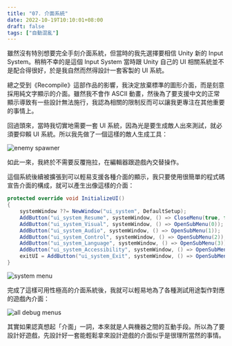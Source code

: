 ```yaml
---
title: "07. 介面系統"
date: 2022-10-19T10:10:01+08:00
draft: false
tags: ["自動混亂"]
---
```


雖然沒有特別想要完全手刻介面系統，但當時的我先選擇要相信 Unity 新的 Input System。稍稍不幸的是這個 Input System 當時跟 Unity 自己的 UI 相關系統並不是配合得很好，於是我自然而然得設計一套客製的 UI 系統。

總之受到《Recompile》這部作品的影響，我決定放棄標準的圖形介面，而是刻意採用純文字顯示的介面。雖然我不會作 ASCII 動畫，然後為了要支援中文的正常顯示導致有一些設計無法施行，我認為相關的限制反而可以讓我更專注在其他重要的事情上。

回過頭來，當時我切實地需要一套 UI 系統，因為光是要生成敵人出來測試，就必須要仰賴 UI 系統。所以我先做了一個這樣的敵人生成工具：

![enemy spawner](/images/posts/autopanic-devlog/0007/1.png)

如此一來，我終於不需要反覆拖拉，在編輯器跟遊戲內交替操作。

這個系統後續被擴張到可以輕易支援各種介面的顯示，我只要使用很簡單的程式碼宣告介面的構成，就可以產生出像這樣的介面：

```csharp
protected override void InitializeUI()
{
    systemWindow ??= NewWindow("ui_system", DefaultSetup);
    AddButton("ui_system_Resume", systemWindow, () => CloseMenu(true, false));
    AddButton("ui_system_Visual", systemWindow, () => OpenSubMenu(0));
    AddButton("ui_system_Audio", systemWindow, () => OpenSubMenu(1));
    AddButton("ui_system_Control", systemWindow, () => OpenSubMenu(2));
    AddButton("ui_system_Language", systemWindow, () => OpenSubMenu(3));
    AddButton("ui_system_Accessibility", systemWindow, () => OpenSubMenu(4));
    exitUI = AddButton("ui_system_Exit", systemWindow, () => OpenSubMenu(7));
}
```
![system menu](/images/posts/autopanic-devlog/0007/2.png)

完成了這樣可用性極高的介面系統後，我就可以輕易地為了各種測試用途製作對應的遊戲內介面：

![all debug menus](/images/posts/autopanic-devlog/0007/3.gif)

其實如果認真想起「介面」一詞，本來就是人與機器之間的互動手段。所以為了要設計好遊戲，先設計好一套能輕鬆拿來設計遊戲的介面似乎是很理所當然的事情。